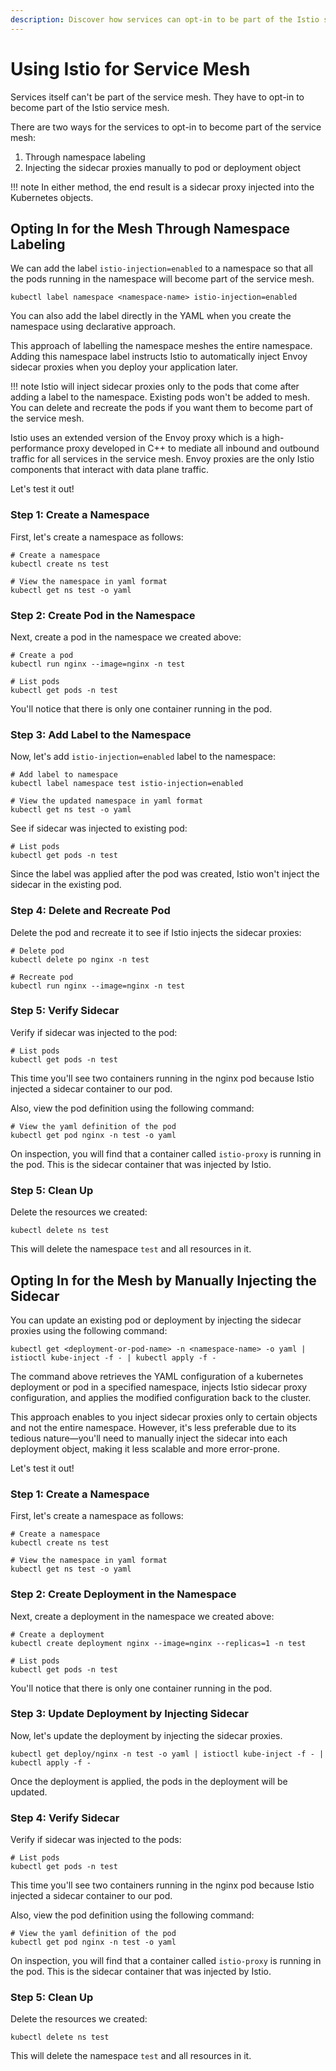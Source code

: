 ```yaml
---
description: Discover how services can opt-in to be part of the Istio service mesh. Explore two simple methods — namespace labeling and manual sidecar proxy injection — to seamlessly integrate services into Kubernetes objects within the service mesh environment.
---
```


# Using Istio for Service Mesh

Services itself can't be part of the service mesh. They have to opt-in to become part of the Istio service mesh.

There are two ways for the services to opt-in to become part of the service mesh:

1. Through namespace labeling
2. Injecting the sidecar proxies manually to pod or deployment object

!!! note
    In either method, the end result is a sidecar proxy injected into the Kubernetes objects.


## Opting In for the Mesh Through Namespace Labeling

We can add the label `istio-injection=enabled` to a namespace so that all the pods running in the namespace will become part of the service mesh.

```
kubectl label namespace <namespace-name> istio-injection=enabled
```

You can also add the label directly in the YAML when you create the namespace using declarative approach.

This approach of labelling the namespace meshes the entire namespace. Adding this namespace label instructs Istio to automatically inject Envoy sidecar proxies when you deploy your application later.

!!! note
    Istio will inject sidecar proxies only to the pods that come after adding a label to the namespace. Existing pods won't be added to mesh. You can delete and recreate the pods if you want them to become part of the service mesh.

Istio uses an extended version of the Envoy proxy which is a high-performance proxy developed in C++ to mediate all inbound and outbound traffic for all services in the service mesh. Envoy proxies are the only Istio components that interact with data plane traffic.

Let's test it out!

### Step 1: Create a Namespace

First, let's create a namespace as follows:

```
# Create a namespace
kubectl create ns test

# View the namespace in yaml format
kubectl get ns test -o yaml
```

### Step 2: Create Pod in the Namespace

Next, create a pod in the namespace we created above:

```
# Create a pod
kubectl run nginx --image=nginx -n test

# List pods
kubectl get pods -n test
```

You'll notice that there is only one container running in the pod.


### Step 3: Add Label to the Namespace

Now, let's add `istio-injection=enabled` label to the namespace:

```
# Add label to namespace
kubectl label namespace test istio-injection=enabled

# View the updated namespace in yaml format
kubectl get ns test -o yaml
```

See if sidecar was injected to existing pod:

```
# List pods
kubectl get pods -n test
```

Since the label was applied after the pod was created, Istio won't inject the sidecar in the existing pod.

### Step 4: Delete and Recreate Pod

Delete the pod and recreate it to see if Istio injects the sidecar proxies:

```
# Delete pod
kubectl delete po nginx -n test

# Recreate pod
kubectl run nginx --image=nginx -n test
```

### Step 5: Verify Sidecar

Verify if sidecar was injected to the pod:

```
# List pods
kubectl get pods -n test
```

This time you'll see two containers running in the nginx pod because Istio injected a sidecar container to our pod.

Also, view the pod definition using the following command:

```
# View the yaml definition of the pod
kubectl get pod nginx -n test -o yaml
```

On inspection, you will find that a container called `istio-proxy` is running in the pod. This is the sidecar container that was injected by Istio.


### Step 5: Clean Up

Delete the resources we created:

```
kubectl delete ns test
```

This will delete the namespace `test` and all resources in it.




## Opting In for the Mesh by Manually Injecting the Sidecar

You can update an existing pod or deployment by injecting the sidecar proxies using the following command:

```
kubectl get <deployment-or-pod-name> -n <namespace-name> -o yaml | istioctl kube-inject -f - | kubectl apply -f -
```

The command above retrieves the YAML configuration of a kubernetes deployment or pod in a specified namespace, injects Istio sidecar proxy configuration, and applies the modified configuration back to the cluster.

This approach enables to you inject sidecar proxies only to certain objects and not the entire namespace. However, it's less preferable due to its tedious nature—you'll need to manually inject the sidecar into each deployment object, making it less scalable and more error-prone.

Let's test it out!

### Step 1: Create a Namespace

First, let's create a namespace as follows:

```
# Create a namespace
kubectl create ns test

# View the namespace in yaml format
kubectl get ns test -o yaml
```

### Step 2: Create Deployment in the Namespace

Next, create a deployment in the namespace we created above:

```
# Create a deployment
kubectl create deployment nginx --image=nginx --replicas=1 -n test

# List pods
kubectl get pods -n test
```

You'll notice that there is only one container running in the pod.

### Step 3: Update Deployment by Injecting Sidecar

Now, let's update the deployment by injecting the sidecar proxies.

```
kubectl get deploy/nginx -n test -o yaml | istioctl kube-inject -f - | kubectl apply -f -
```

Once the deployment is applied, the pods in the deployment will be updated.

### Step 4: Verify Sidecar

Verify if sidecar was injected to the pods:

```
# List pods
kubectl get pods -n test
```

This time you'll see two containers running in the nginx pod because Istio injected a sidecar container to our pod.

Also, view the pod definition using the following command:

```
# View the yaml definition of the pod
kubectl get pod nginx -n test -o yaml
```

On inspection, you will find that a container called `istio-proxy` is running in the pod. This is the sidecar container that was injected by Istio.

### Step 5: Clean Up

Delete the resources we created:

```
kubectl delete ns test
```

This will delete the namespace `test` and all resources in it.

